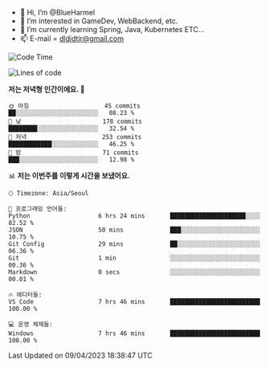 - 👋 Hi, I’m @BlueHarmel
- 👀 I’m interested in GameDev, WebBackend, etc.
- 🌱 I’m currently learning Spring, Java, Kubernetes ETC...
- 📫 E-mail = dldjdtjr@gmail.com
  <!--START_SECTION:waka-->
![Code Time](http://img.shields.io/badge/Code%20Time-201%20hrs%202%20mins-blue)

![Lines of code](https://img.shields.io/badge/%EC%A0%80%EB%8A%94%20%EC%97%AC%ED%83%9C%EA%B9%8C%EC%A7%80%20-38.2%20million%20%EC%A4%84%EC%9D%98%20%EC%BD%94%EB%93%9C%EB%A5%BC%20%EC%9E%91%EC%84%B1%ED%96%88%EC%96%B4%EC%9A%94.-blue)

**저는 저녁형 인간이에요. 🦉** 

```text
🌞 아침                     45 commits          ██░░░░░░░░░░░░░░░░░░░░░░░   08.23 % 
🌆 낮　                     178 commits         ████████░░░░░░░░░░░░░░░░░   32.54 % 
🌃 저녁                     253 commits         ████████████░░░░░░░░░░░░░   46.25 % 
🌙 밤　                     71 commits          ███░░░░░░░░░░░░░░░░░░░░░░   12.98 % 
```


📊 **저는 이번주를 이렇게 시간을 보냈어요.** 

```text
🕑︎ Timezone: Asia/Seoul

💬 프로그래밍 언어들: 
Python                   6 hrs 24 mins       █████████████████████░░░░   82.52 % 
JSON                     50 mins             ███░░░░░░░░░░░░░░░░░░░░░░   10.75 % 
Git Config               29 mins             ██░░░░░░░░░░░░░░░░░░░░░░░   06.36 % 
Git                      1 min               ░░░░░░░░░░░░░░░░░░░░░░░░░   00.36 % 
Markdown                 0 secs              ░░░░░░░░░░░░░░░░░░░░░░░░░   00.01 % 

🔥 에디터들: 
VS Code                  7 hrs 46 mins       █████████████████████████   100.00 % 

💻 운영 체제들: 
Windows                  7 hrs 46 mins       █████████████████████████   100.00 % 
```


 Last Updated on 09/04/2023 18:38:47 UTC
<!--END_SECTION:waka-->
<!---
BlueHarmel/BlueHarmel is a ✨ special ✨ repository because its `README.md` (this file) appears on your GitHub profile.
You can click the Preview link to take a look at your changes.
--->

